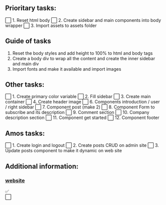 ## Prioritary tasks:

⬜  1. Reset html body
⬜  2. Create sidebar and main components into body wrapper
⬜  3. Import assets to assets folder

## Guide of tasks

1. Reset the body styles and add height to 100% to html and body tags
2. Create a body div to wrap all the content and create the inner sidebar and main div 
3. Import fonts and make it available and import images

## Other tasks:

⬜  1. Create primary color variable
⬜  2. Fill sidebar
⬜  3. Create main container
⬜  4. Create header image
⬜  6. Components introduction / user / right sidebar
⬜  7. Component post (make 2)
⬜  8. Component Form to subscribe and its description
⬜  9. Comment section
⬜  10. Company description section
⬜  11. Component get started
⬜  12. Component footer


## Amos tasks:

⬜  1. Create login and logout
⬜  2. Create posts CRUD on admin site
⬜  3. Update posts component to make it dynamic on web site

## Additional information:

### [website]
   [website]: <https://webflow.com/blog/ecommerce-website-examples>
   
✅  
⬜  